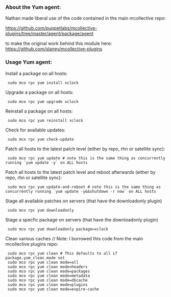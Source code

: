 ### About the Yum agent:
Nathan made liberal use of the code contained in the main mcollective repo:

  https://github.com/puppetlabs/mcollective-plugins/tree/master/agent/package/agent

to make the original work behind this module here:
  https://github.com/slaney/mcollective-plugins

### Usage Yum agent:

Install a package on all hosts:

     sudo mco rpc yum install xclock

Upgrade a package on all hosts:

     sudo mco rpc yum upgrade xclock

Reinstall a package on all hosts:

     sudo mco rpc yum reinstall xclock

Check for available updates:

     sudo mco rpc yum check-update

Patch all hosts to the latest patch level (either by repo, rhn or satellite sync):

     sudo mco rpc yum update # note this is the same thing as concurrently running `yum update -y` on ALL hosts

Patch all hosts to the latest patch level and reboot afterwards  (either by repo, rhn or satellite sync):

     sudo mco rpc yum update-and-reboot # note this is the same thing as concurrently running `yum update -y&&shutdown -r now` on ALL hosts

Stage all available patches on servers (that have the downloadonly plugin)

     sudo mco rpc yum downloadonly

Stage a specfic package on servers (that have the downloadonly plugin)

     sudo mco rpc yum downloadonly package=xclock

Clean various caches // Note: I borrowed this code from the main mcollective plugins repo:

     sudo mco rpc yum clean # This defaults to all if package.yum_clean_mode set
     sudo mco rpc yum clean mode=all
     sudo mco rpc yum clean mode=headers
     sudo mco rpc yum clean mode=packages
     sudo mco rpc yum clean mode=metadata
     sudo mco rpc yum clean mode=dbcache
     sudo mco rpc yum clean mode=plugins
     sudo mco rpc yum clean mode=expire-cache
